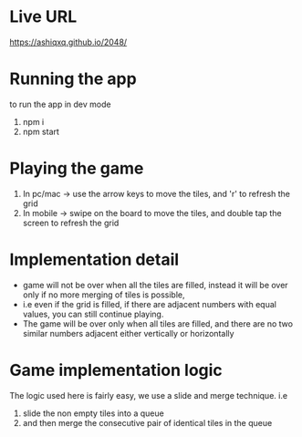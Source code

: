 # Live URL
https://ashiqxq.github.io/2048/

# Running the app

to run the app in dev mode

1. npm i
2. npm start

# Playing the game

1. In pc/mac -> use the arrow keys to move the tiles, and 'r' to refresh the grid
2. In mobile -> swipe on the board to move the tiles, and double tap the screen to refresh the grid

# Implementation detail

* game will not be over when all the tiles are filled, instead it will be over only if no more merging of tiles is possible,
* i.e even if the grid is filled, if there are adjacent numbers with equal values, you can still continue playing.
* The game will be over only when all tiles are filled, and there are no two similar numbers adjacent either vertically or horizontally


# Game implementation logic

The logic used here is fairly easy, we use a slide and merge technique. 
i.e 
1. slide the non empty tiles into a queue
2. and then merge the consecutive pair of identical tiles in the queue
